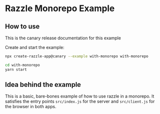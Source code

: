 # Razzle Monorepo Example

## How to use

<!-- START install generated instructions please keep comment here to allow auto update -->
<!-- DON'T EDIT THIS SECTION, INSTEAD RE-RUN yarn update-examples TO UPDATE -->
This is the canary release documentation for this example

Create and start the example:

```bash
npx create-razzle-app@canary --example with-monorepo with-monorepo

cd with-monorepo
yarn start
```
<!-- END install generated instructions please keep comment here to allow auto update -->


## Idea behind the example
This is a basic, bare-bones example of how to use razzle in a monorepo. It satisfies the entry points
`src/index.js` for the server and `src/client.js` for the browser in both apps.
